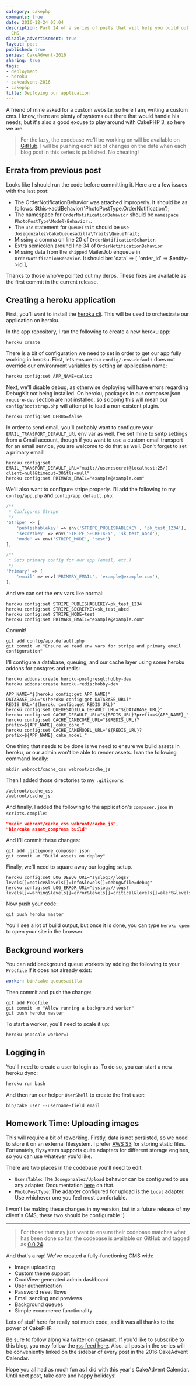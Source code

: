 ```yaml
---
category: cakephp
comments: true
date: 2016-12-24 05:04
description: Part 24 of a series of posts that will help you build out a personal
  CMS
disable_advertisement: true
layout: post
published: true
series: CakeAdvent-2016
sharing: true
tags:
- deployment
- heroku
- cakeadvent-2016
- cakephp
title: Deploying our application
---
```


A friend of mine asked for a custom website, so here I am, writing a custom cms. I know, there are plenty of systems out there that would handle his needs, but it's also a good excuse to play around with CakePHP 3, so here we are.

> For the lazy, the codebase we'll be working on will be available on [GitHub](https://github.com/josegonzalez/cakeadvent-2016). I will be pushing each set of changes on the date when each blog post in this series is published. No cheating!

## Errata from previous post

Looks like I should run the code before committing it. Here are a few issues with the last post:

- The OrderNotificationBehavior was attached improperly. It should be as follows: $this-&gt;addBehavior('PhotoPostType.OrderNotification');
- The namespace for `OrderNotificationBehavior` should be `namespace PhotoPostType\Model\Behavior;`.
- The `use` statement for `QueueTrait` should be `use Josegonzalez\CakeQueuesadilla\Traits\QueueTrait;`.
- Missing a comma on line 20 of `OrderNotificationBehavior`.
- Extra semicolon around line 34 of `OrderNotificationBehavior`
- Missing data from the `shipped` MailerJob enqueue in `OrderNotificationBehavior`. It should be: 'data' =&gt; \[ 'order\_id' =&gt; $entity-&gt;id ],

Thanks to those who've pointed out my derps. These fixes are available as the first commit in the current release.

## Creating a heroku application

First, you'll want to install the [heroku cli](https://devcenter.heroku.com/articles/heroku-cli). This will be used to orchestrate our application on heroku.

In the app repository, I ran the following to create a new heroku app:

```shell
heroku create
```

There is a bit of configuration we need to set in order to get our app fully working in heroku. First, lets ensure our `config/.env.default` does not override our environment variables by setting an application name:

```shell
heroku config:set APP_NAME=calico
```

Next, we'll disable debug, as otherwise deploying will have errors regarding DebugKit not being installed. On heroku, packages in our composer.json `require-dev` section are not installed, so skipping this will mean our `config/bootstrap.php` will attempt to load a non-existent plugin.

```shell
heroku config:set DEBUG=false
```

In order to send email, you'll probably want to configure your `EMAIL_TRANSPORT_DEFAULT_URL` env var as well. I've set mine to smtp settings from a Gmail account, though if you want to use a custom email transport for an email service, you are welcome to do that as well. Don't forget to set a primary email!

```shell
heroku config:set EMAIL_TRANSPORT_DEFAULT_URL="mail://user:secret@localhost:25/?client=null&timeout=30&tls=null"
heroku config:set PRIMARY_EMAIL="example@example.com"
```

We'll also want to configure stripe properly. I'll add the following to my `config/app.php` and `config/app.default.php`:

```php
/**
 * Configures Stripe
 */
'Stripe' => [
    'publishablekey' => env('STRIPE_PUBLISHABLEKEY', 'pk_test_1234'),
    'secretkey' => env('STRIPE_SECRETKEY', 'sk_test_abcd'),
    'mode' => env('STRIPE_MODE', 'test')
],

/**
 * Sets primary config for our app (email, etc.)
 */
'Primary' => [
    'email' => env('PRIMARY_EMAIL', 'example@example.com'),
],
```

And we can set the env vars like normal:

```shell
heroku config:set STRIPE_PUBLISHABLEKEY=pk_test_1234
heroku config:set STRIPE_SECRETKEY=sk_test_abcd
heroku config:set STRIPE_MODE=test
heroku config:set PRIMARY_EMAIL="example@example.com"
```

Commit!

```shell
git add config/app.default.php
git commit -m "Ensure we read env vars for stripe and primary email configuration"
```

I'll configure a database, queuing, and our cache layer using some heroku addons for postgres and redis:

```shell
heroku addons:create heroku-postgresql:hobby-dev
heroku addons:create heroku-redis:hobby-dev

APP_NAME="$(heroku config:get APP_NAME)"
DATABASE_URL="$(heroku config:get DATABASE_URL)"
REDIS_URL="$(heroku config:get REDIS_URL)"
heroku config:set QUEUESADILLA_DEFAULT_URL="${DATABASE_URL}"
heroku config:set CACHE_DEFAULT_URL="${REDIS_URL}?prefix=${APP_NAME}_"
heroku config:set CACHE_CAKECORE_URL="${REDIS_URL}?prefix=${APP_NAME}_cake_core_"
heroku config:set CACHE_CAKEMODEL_URL="${REDIS_URL}?prefix=${APP_NAME}_cake_model_"
```

One thing that needs to be done is we need to ensure we build assets in heroku, or our admin won't be able to render assets. I ran the following command locally:

```shell
mkdir webroot/cache_css webroot/cache_js
```

Then I added those directories to my `.gitignore`:

```shell
/webroot/cache_css
/webroot/cache_js
```

And finally, I added the following to the application's `composer.json` in `scripts.compile`:

```json
"mkdir webroot/cache_css webroot/cache_js",
"bin/cake asset_compress build"
```

And I'll commit these changes:

```shell
git add .gitignore composer.json
git commit -m "Build assets on deploy"
```

Finally, we'll need to square away our logging setup.

```shell
heroku config:set LOG_DEBUG_URL="syslog://logs?levels[]=notice&levels[]=info&levels[]=debug&file=debug"
heroku config:set LOG_ERROR_URL="syslog://logs?levels[]=warning&levels[]=error&levels[]=critical&levels[]=alert&levels[]=emergency&file=error"
```

Now push your code:

```shell
git push heroku master
```

You'll see a lot of build output, but once it is done, you can type `heroku open` to open your site in the browser.

## Background workers

You can add background queue workers by adding the following to your `Procfile` if it does not already exist:

```yaml
worker: bin/cake queuesadilla
```

Then commit and push the change:

```shell
git add Procfile
git commit -m "Allow running a background worker"
git push heroku master
```

To start a worker, you'll need to scale it up:

```shell
heroku ps:scale worker=1
```

## Logging in

You'll need to create a user to login as. To do so, you can start a new heroku dyno:

```php
heroku run bash
```

And then run our helper `UserShell` to create the first user:

```shell
bin/cake user --username-field email
```

## Homework Time: Uploading images

This will require a bit of reworking. Firstly, data is not persisted, so we need to store it on an external filesystem. I prefer [AWS S3](http://flysystem.thephpleague.com/adapter/aws-s3-v3/) for storing static files. Fortunately, flysystem supports quite adapters for different storage engines, so you can use whatever you'd like.

There are two places in the codebase you'll need to edit:

- `UsersTable`: The `Josegonzalez/Upload` behavior can be configured to use any adapter. Documentation [here](https://cakephp-upload.readthedocs.io/en/latest/configuration.html) on that.
- `PhotoPostType`: The adapter configured for upload is the `Local` adapter. Use whichever one you feel most comfortable.

I won't be making these changes in my version, but in a future release of my client's CMS, these two should be configurable :)

---

> For those that may just want to ensure their codebase matches what has been done so far, the codebase is available on GitHub and tagged as [0.0.24](https://github.com/josegonzalez/cakeadvent-2016/tree/0.0.24).

And that's a rap! We've created a fully-functioning CMS with:

- Image uploading
- Custom theme support
- CrudView-generated admin dashboard
- User authentication
- Password reset flows
- Email sending and previews
- Background queues
- Simple ecommerce functionality

Lots of stuff here for really not much code, and it was all thanks to the power of CakePHP.

Be sure to follow along via twitter on [@savant](https://twitter.com/savant). If you'd like to subscribe to this blog, you may follow the [rss feed here](/atom.xml). Also, all posts in the series will be conveniently linked on the sidebar of every post in the 2016 CakeAdvent Calendar.

Hope you all had as much fun as I did with this year's CakeAdvent Calendar. Until next post, take care and happy holidays!

